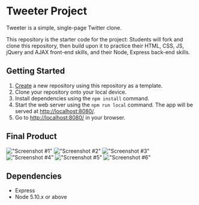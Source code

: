 # Tweeter Project

Tweeter is a simple, single-page Twitter clone.

This repository is the starter code for the project: Students will fork and clone this repository, then build upon it to practice their HTML, CSS, JS, jQuery and AJAX front-end skills, and their Node, Express back-end skills.

## Getting Started

1. [Create](https://docs.github.com/en/repositories/creating-and-managing-repositories/creating-a-repository-from-a-template) a new repository using this repository as a template.
2. Clone your repository onto your local device.
3. Install dependencies using the `npm install` command.
3. Start the web server using the `npm run local` command. The app will be served at <http://localhost:8080/>.
4. Go to <http://localhost:8080/> in your browser.

## Final Product
!["Screenshot #1"](https://user-images.githubusercontent.com/89815194/148154290-fffacf36-1391-4d2f-a54f-fe7bbef791a5.png)
!["Screenshot #2"](https://user-images.githubusercontent.com/89815194/148154288-7f6d3327-701d-4db6-9d39-f54f445d9e5d.png)
!["Screenshot #3"](https://user-images.githubusercontent.com/89815194/148154284-3c3077e3-dbae-4180-8a7b-351aa6046798.png)
!["Screenshot #4"](https://user-images.githubusercontent.com/89815194/148154281-325a8ac1-8095-467e-b72b-a2d912fc4525.png)
!["Screenshot #5"](https://user-images.githubusercontent.com/89815194/148154276-dba5a6b3-6e09-49c0-933b-246bc0760bba.png)
!["Screenshot #6"](https://user-images.githubusercontent.com/89815194/148154271-7cee70c1-cde5-4c32-bf48-c9f287b90015.png)

## Dependencies

- Express
- Node 5.10.x or above
